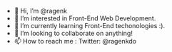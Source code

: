 - 👋 Hi, I’m @ragenk
- 👀 I’m interested in Front-End Web Development.
- 🌱 I’m currently learning Front-End techonologies :).
- 💞️ I’m looking to collaborate on anything!
- 📫 How to reach me : Twitter: @ragenkdo

<!---
ragenk/ragenk is a ✨ special ✨ repository because its `README.md` (this file) appears on your GitHub profile.
You can click the Preview link to take a look at your changes.
--->
